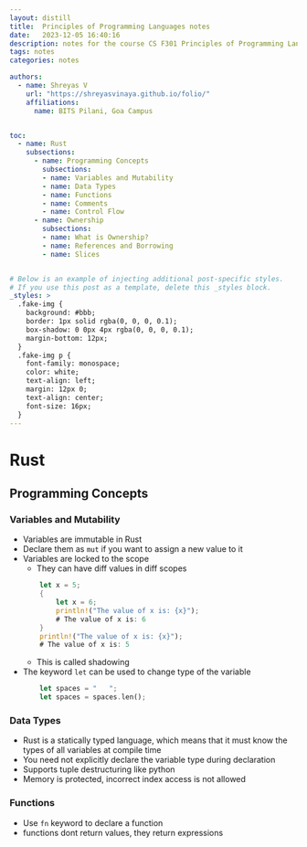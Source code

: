 ```yaml
---
layout: distill
title:  Principles of Programming Languages notes
date:   2023-12-05 16:40:16
description: notes for the course CS F301 Principles of Programming Languages
tags: notes
categories: notes

authors:
  - name: Shreyas V
    url: "https://shreyasvinaya.github.io/folio/"
    affiliations:
      name: BITS Pilani, Goa Campus


toc:
  - name: Rust
    subsections:
      - name: Programming Concepts
	  	subsections:
		- name: Variables and Mutability
		- name: Data Types
		- name: Functions
		- name: Comments
		- name: Control Flow
      - name: Ownership
	    subsections:
		- name: What is Ownership?
		- name: References and Borrowing
		- name: Slices


# Below is an example of injecting additional post-specific styles.
# If you use this post as a template, delete this _styles block.
_styles: >
  .fake-img {
    background: #bbb;
    border: 1px solid rgba(0, 0, 0, 0.1);
    box-shadow: 0 0px 4px rgba(0, 0, 0, 0.1);
    margin-bottom: 12px;
  }
  .fake-img p {
    font-family: monospace;
    color: white;
    text-align: left;
    margin: 12px 0;
    text-align: center;
    font-size: 16px;
  }
---
```


# Rust
## Programming Concepts
### Variables and Mutability
- Variables are immutable in Rust
- Declare them as `mut` if you want to assign a new value to it
- Variables are locked to the scope
	- They can have diff values in diff scopes
	```rust
		let x = 5;
		{
			let x = 6;
			println!("The value of x is: {x}");
			# The value of x is: 6
		}
		println!("The value of x is: {x}");
		# The value of x is: 5
	```
	- This is called shadowing
- The keyword `let` can be used to change type of the variable
	```rust
		let spaces = "   ";
		let spaces = spaces.len();
	```

### Data Types
- Rust is a statically typed language, which means that it must know the types of all variables at compile time
- You need not explicitly declare the variable type during declaration
- Supports tuple destructuring like python
- Memory is protected, incorrect index access is not allowed

### Functions
- Use `fn` keyword to declare a function
- functions dont return values, they return expressions



